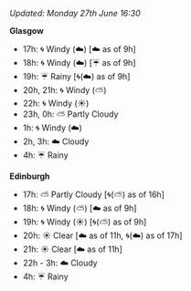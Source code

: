 *Updated: Monday 27th June 16:30*

**Glasgow**

* 17h: :cyclone: Windy (:cloud:) [:cloud: as of 9h]
* 18h: :cyclone: Windy (:cloud:) [:umbrella: as of 9h]
* 19h: :umbrella: Rainy [:cyclone:(:cloud:) as of 9h]
* 20h, 21h: :cyclone: Windy (:partly_sunny:)
* 22h: :cyclone: Windy (:sunny:)
* 23h, 0h: :partly_sunny: Partly Cloudy
* 1h: :cyclone: Windy (:cloud:)
* 2h, 3h: :cloud: Cloudy
* 4h: :umbrella: Rainy

**Edinburgh**

* 17h: :partly_sunny: Partly Cloudy [:cyclone:(:partly_sunny:) as of 16h]
* 18h: :cyclone: Windy (:partly_sunny:) [:cloud: as of 9h]
* 19h: :cyclone: Windy (:sunny:) [:cyclone:(:partly_sunny:) as of 9h]
* 20h: :sunny: Clear [:cloud: as of 11h, :cyclone:(:cloud:) as of 17h]
* 21h: :sunny: Clear [:cloud: as of 11h]
* 22h - 3h: :cloud: Cloudy
* 4h: :umbrella: Rainy
